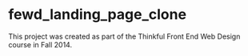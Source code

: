 # fewd_landing_page_clone
This project was created as part of the Thinkful Front End Web Design course in Fall 2014.  
